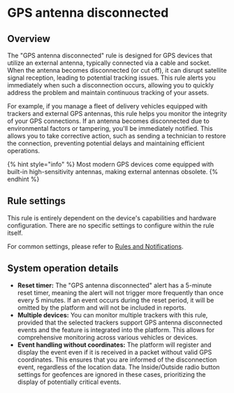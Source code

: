 # GPS antenna disconnected

## Overview

The "GPS antenna disconnected" rule is designed for GPS devices that utilize an external antenna, typically connected via a cable and socket. When the antenna becomes disconnected (or cut off), it can disrupt satellite signal reception, leading to potential tracking issues. This rule alerts you immediately when such a disconnection occurs, allowing you to quickly address the problem and maintain continuous tracking of your assets.

For example, if you manage a fleet of delivery vehicles equipped with trackers and external GPS antennas, this rule helps you monitor the integrity of your GPS connections. If an antenna becomes disconnected due to environmental factors or tampering, you'll be immediately notified. This allows you to take corrective action, such as sending a technician to restore the connection, preventing potential delays and maintaining efficient operations.

{% hint style="info" %}
Most modern GPS devices come equipped with built-in high-sensitivity antennas, making external antennas obsolete.
{% endhint %}

## Rule settings

This rule is entirely dependent on the device's capabilities and hardware configuration. There are no specific settings to configure within the rule itself.

For common settings, please refer to [Rules and Notifications](../).

## System operation details

* **Reset timer:** The "GPS antenna disconnected" alert has a 5-minute reset timer, meaning the alert will not trigger more frequently than once every 5 minutes. If an event occurs during the reset period, it will be omitted by the platform and will not be included in reports.
* **Multiple devices:** You can monitor multiple trackers with this rule, provided that the selected trackers support GPS antenna disconnected events and the feature is integrated into the platform. This allows for comprehensive monitoring across various vehicles or devices.
* **Event handling without coordinates:** The platform will register and display the event even if it is received in a packet without valid GPS coordinates. This ensures that you are informed of the disconnection event, regardless of the location data. The Inside/Outside radio button settings for geofences are ignored in these cases, prioritizing the display of potentially critical events.
